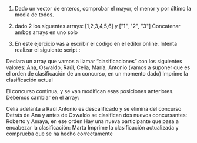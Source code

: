 1. Dado un vector de enteros, comprobar el mayor, el menor y por último la media de todos.

2. dado 2 los siguentes arrays: 
[1,2,3,4,5,6] y ["1", "2", "3"]
Concatenar ambos arrays en uno solo

3. En este ejercicio vas a escribir el código en el editor online. Intenta realizar el siguiente script :

Declara un array que vamos a llamar “clasificaciones” con los siguientes valores:
Ana, Oswaldo, Raúl, Celia, María, Antonio
(vamos a suponer que es el orden de clasificación de un concurso, en un momento dado)
Imprime la clasificación actual

El concurso continua, y se van modifican esas posiciones anteriores. Debemos cambiar en el array:

Celia adelanta a Raúl
Antonio es descalificado y se elimina del concurso
Detrás de Ana y antes de Oswaldo se clasifican dos nuevos concursantes: Roberto y Amaya, en ese orden
Hay una nueva participante que pasa a encabezar la clasificación: Marta
Imprime la clasificación actualizada y comprueba que se ha hecho correctamente
